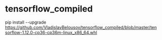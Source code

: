 # tensorflow_compiled

pip install --upgrade https://github.com/VladislavBelousov/tensorflow_compiled/blob/master/tensorflow-1.12.0-cp36-cp36m-linux_x86_64.whl
